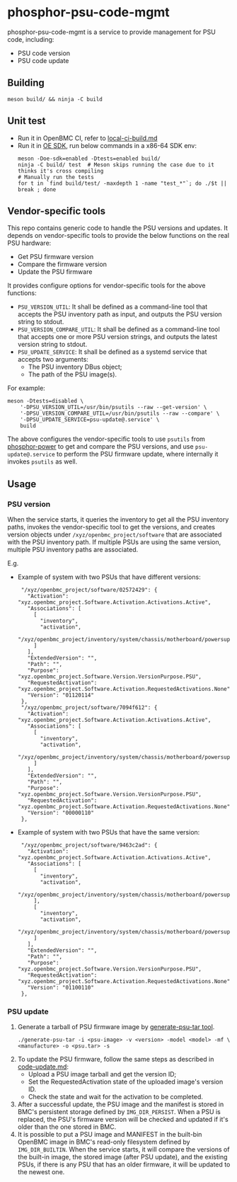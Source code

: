 # phosphor-psu-code-mgmt

phosphor-psu-code-mgmt is a service to provide management for PSU code,
including:

* PSU code version
* PSU code update


## Building

```
meson build/ && ninja -C build
```

## Unit test

* Run it in OpenBMC CI, refer to [local-ci-build.md][1]
* Run it in [OE SDK][2], run below commands in a x86-64 SDK env:
   ```
   meson -Doe-sdk=enabled -Dtests=enabled build/
   ninja -C build/ test  # Meson skips running the case due to it thinks it's cross compiling
   # Manually run the tests
   for t in `find build/test/ -maxdepth 1 -name "test_*"`; do ./$t || break ; done
   ```

## Vendor-specific tools

This repo contains generic code to handle the PSU versions and
updates. It depends on vendor-specific tools to provide the below
functions on the real PSU hardware:
* Get PSU firmware version
* Compare the firmware version
* Update the PSU firmware

It provides configure options for vendor-specific tools for the above functions:
* `PSU_VERSION_UTIL`: It shall be defined as a command-line tool that
accepts the PSU inventory path as input, and outputs the PSU version
string to stdout.
* `PSU_VERSION_COMPARE_UTIL`: It shall be defined as a command-line
tool that accepts one or more PSU version strings, and outputs the
latest version string to stdout.
* `PSU_UPDATE_SERVICE`: It shall be defined as a systemd service that
accepts two arguments:
   * The PSU inventory DBus object;
   * The path of the PSU image(s).

For example:
```
meson -Dtests=disabled \
    '-DPSU_VERSION_UTIL=/usr/bin/psutils --raw --get-version' \
    '-DPSU_VERSION_COMPARE_UTIL=/usr/bin/psutils --raw --compare' \
    '-DPSU_UPDATE_SERVICE=psu-update@.service' \
    build
```

The above configures the vendor-specific tools to use `psutils` from
[phosphor-power][3] to get and compare the PSU versions, and use
`psu-update@.service` to perform the PSU firmware update, where
internally it invokes `psutils` as well.


## Usage

### PSU version

When the service starts, it queries the inventory to get all the PSU inventory
paths, invokes the vendor-specific tool to get the versions, and creates
version objects under `/xyz/openbmc_project/software` that are associated with
the PSU inventory path.
If multiple PSUs are using the same version, multiple PSU inventory paths are
associated.

E.g.
* Example of system with two PSUs that have different versions:
   ```
    "/xyz/openbmc_project/software/02572429": {
      "Activation": "xyz.openbmc_project.Software.Activation.Activations.Active",
      "Associations": [
        [
          "inventory",
          "activation",
          "/xyz/openbmc_project/inventory/system/chassis/motherboard/powersupply1"
        ]
      ],
      "ExtendedVersion": "",
      "Path": "",
      "Purpose": "xyz.openbmc_project.Software.Version.VersionPurpose.PSU",
      "RequestedActivation": "xyz.openbmc_project.Software.Activation.RequestedActivations.None",
      "Version": "01120114"
    },
    "/xyz/openbmc_project/software/7094f612": {
      "Activation": "xyz.openbmc_project.Software.Activation.Activations.Active",
      "Associations": [
        [
          "inventory",
          "activation",
          "/xyz/openbmc_project/inventory/system/chassis/motherboard/powersupply0"
        ]
      ],
      "ExtendedVersion": "",
      "Path": "",
      "Purpose": "xyz.openbmc_project.Software.Version.VersionPurpose.PSU",
      "RequestedActivation": "xyz.openbmc_project.Software.Activation.RequestedActivations.None",
      "Version": "00000110"
    },
   ```
* Example of system with two PSUs that have the same version:
   ```
    "/xyz/openbmc_project/software/9463c2ad": {
      "Activation": "xyz.openbmc_project.Software.Activation.Activations.Active",
      "Associations": [
        [
          "inventory",
          "activation",
          "/xyz/openbmc_project/inventory/system/chassis/motherboard/powersupply0"
        ],
        [
          "inventory",
          "activation",
          "/xyz/openbmc_project/inventory/system/chassis/motherboard/powersupply1"
        ]
      ],
      "ExtendedVersion": "",
      "Path": "",
      "Purpose": "xyz.openbmc_project.Software.Version.VersionPurpose.PSU",
      "RequestedActivation": "xyz.openbmc_project.Software.Activation.RequestedActivations.None",
      "Version": "01100110"
    },
   ```

### PSU update

1. Generate a tarball of PSU firmware image by [generate-psu-tar tool][4].
   ```
   ./generate-psu-tar -i <psu-image> -v <version> -model <model> -mf \
   <manufacture> -o <psu.tar> -s
   ```
2. To update the PSU firmware, follow the same steps as described in
   [code-update.md][5]:
   * Upload a PSU image tarball and get the version ID;
   * Set the RequestedActivation state of the uploaded image's version ID.
   * Check the state and wait for the activation to be completed.
3. After a successful update, the PSU image and the manifest is stored
   in BMC's persistent storage defined by `IMG_DIR_PERSIST`. When a PSU
   is replaced, the PSU's firmware version will be checked and updated if
   it's older than the one stored in BMC.
4. It is possible to put a PSU image and MANIFEST in the built-bin
   OpenBMC image in BMC's read-only filesystem defined by
   `IMG_DIR_BUILTIN`. When the service starts, it will compare the
   versions of the built-in image, the stored image (after PSU update),
   and the existing PSUs, if there is any PSU that has an older firmware,
   it will be updated to the newest one.


[1]: https://github.com/openbmc/docs/blob/master/testing/local-ci-build.md
[2]: https://github.com/openbmc/docs/blob/master/cheatsheet.md#building-the-openbmc-sdk
[3]: https://github.com/openbmc/phosphor-power/tree/master/tools/power-utils
[4]: https://github.com/openbmc/phosphor-psu-code-mgmt/blob/master/tools/generate-psu-tar
[5]: https://github.com/openbmc/docs/blob/master/code-update/code-update.md

